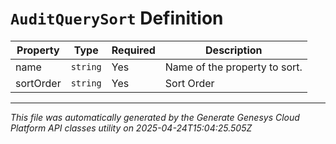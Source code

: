 # `AuditQuerySort` Definition

| Property | Type | Required | Description |
|----------|------|----------|-------------|
| name | `string` | Yes | Name of the property to sort. |
| sortOrder | `string` | Yes | Sort Order |

---

*This file was automatically generated by the Generate Genesys Cloud Platform API classes utility on 2025-04-24T15:04:25.505Z*